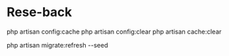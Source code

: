 # Rese-back

php artisan config:cache
php artisan config:clear
php artisan cache:clear

php artisan migrate:refresh --seed